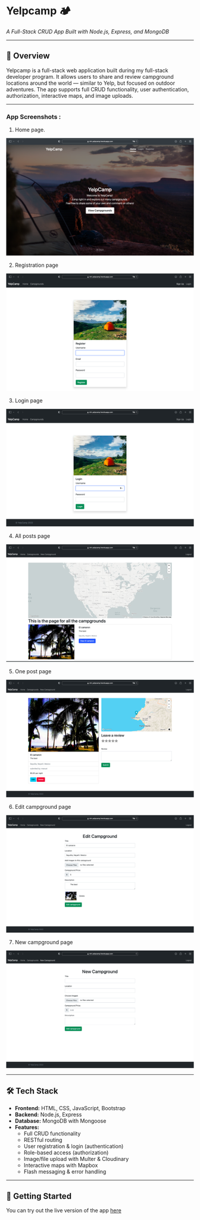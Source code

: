 # Yelpcamp 🏕️

_A Full-Stack CRUD App Built with Node.js, Express, and MongoDB_

---

## 📘 Overview

Yelpcamp is a full-stack web application built during my full-stack developer program. It allows users to share and review campground locations around the world — similar to Yelp, but focused on outdoor adventures. The app supports full CRUD functionality, user authentication, authorization, interactive maps, and image uploads.

---

### App Screenshots :

1. Home page.

![Home-page](readme-images/home.png)

2. Registration page

![Registration-page](readme-images/registration.png)

3. Login page

![Login-page](readme-images/login.png)

4. All posts page

![All-posts-page](readme-images/all-camp.png)

5. One post page

![One-post-](readme-images/one-camp.png)

6. Edit campground page

![Edit-campground](readme-images/edit-camp.png)

7. New campground page

![Edit-post-page](readme-images/new-camp.png)

---

## 🛠️ Tech Stack

- **Frontend:** HTML, CSS, JavaScript, Bootstrap
- **Backend:** Node.js, Express
- **Database:** MongoDB with Mongoose
- **Features:**
  - Full CRUD functionality
  - RESTful routing
  - User registration & login (authentication)
  - Role-based access (authorization)
  - Image/file upload with Multer & Cloudinary
  - Interactive maps with Mapbox
  - Flash messaging & error handling

---

## 🚀 Getting Started

You can try out the live version of the app [here](https://yelpcamp-murex-ten.vercel.app/home)
